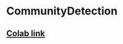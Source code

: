 # CommunityDetection

## [Colab link](https://colab.research.google.com/drive/1zYPTSvn2fQf4sHgWxfgmIHB-gKGdjXd0?usp=sharing)
